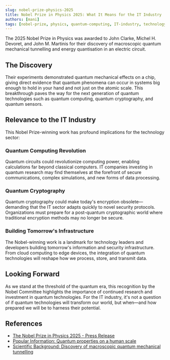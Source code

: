 ```yaml
---
slug: nobel-prize-physics-2025
title: Nobel Prize in Physics 2025: What It Means for the IT Industry
authors: [mani]
tags: [nobel-prize, physics, quantum-computing, IT-industry, technology]
---
```


The 2025 Nobel Prize in Physics was awarded to John Clarke, Michel H. Devoret, and John M. Martinis for their discovery of macroscopic quantum mechanical tunnelling and energy quantisation in an electric circuit.

<!--truncate-->

## The Discovery

Their experiments demonstrated quantum mechanical effects on a chip, giving direct evidence that quantum phenomena can occur in systems big enough to hold in your hand and not just on the atomic scale. This breakthrough paves the way for the next generation of quantum technologies such as quantum computing, quantum cryptography, and quantum sensors.

## Relevance to the IT Industry

This Nobel Prize-winning work has profound implications for the technology sector:

### Quantum Computing Revolution
Quantum circuits could revolutionize computing power, enabling calculations far beyond classical computers. IT companies investing in quantum research may find themselves at the forefront of secure communications, complex simulations, and new forms of data processing.

### Quantum Cryptography
Quantum cryptography could make today's encryption obsolete—demanding that the IT sector adapts quickly to novel security protocols. Organizations must prepare for a post-quantum cryptographic world where traditional encryption methods may no longer be secure.

### Building Tomorrow's Infrastructure
The Nobel-winning work is a landmark for technology leaders and developers building tomorrow's information and security infrastructure. From cloud computing to edge devices, the integration of quantum technologies will reshape how we process, store, and transmit data.

## Looking Forward

As we stand at the threshold of the quantum era, this recognition by the Nobel Committee highlights the importance of continued research and investment in quantum technologies. For the IT industry, it's not a question of if quantum technologies will transform our world, but when—and how prepared we will be to harness their potential.

## References

- [The Nobel Prize in Physics 2025 - Press Release](https://www.nobelprize.org/prizes/physics/2025/press-release/)
- [Popular Information: Quantum properties on a human scale](https://www.nobelprize.org/prizes/physics/2025/popular-information/)
- [Scientific Background: Discovery of macroscopic quantum mechanical tunnelling](https://www.nobelprize.org/prizes/physics/2025/advanced-information/)
